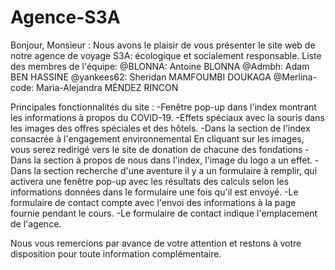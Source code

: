 # Agence-S3A
Bonjour, Monsieur :
Nous avons le plaisir de vous présenter le site web de notre agence de voyage S3A: écologique et socialement responsable. 
Liste des membres de l'équipe: 
@BLONNA: Antoine BLONNA
@Admbh: Adam BEN HASSINE
@yankees62: Sheridan MAMFOUMBI DOUKAGA
@Merlina-code: Maria-Alejandra MÉNDEZ RINCON

Principales fonctionnalités du site : 
-Fenêtre pop-up dans l'index montrant les informations à propos du COVID-19.
-Effets spéciaux avec la souris dans les images des offres spéciales et des hôtels. 
-Dans la section de l'index consacrée à l'engagement environnemental En cliquant sur les images, vous serez redirigé vers le site de donation de chacune des fondations 
-Dans la section à propos de nous dans l'index, l'image du logo a un effet. 
-Dans la section recherche d'une aventure il y a un formulaire à remplir, qui activera une fenêtre pop-up avec 
 les résultats des calculs selon les informations données dans le formulaire une fois qu'il est envoyé.
-Le formulaire de contact compte avec l'envoi des informations à la page fournie pendant le cours. 
-Le formulaire de contact indique l'emplacement de l'agence. 

Nous vous remercions par avance de votre attention et restons à votre disposition pour toute information complémentaire. 
